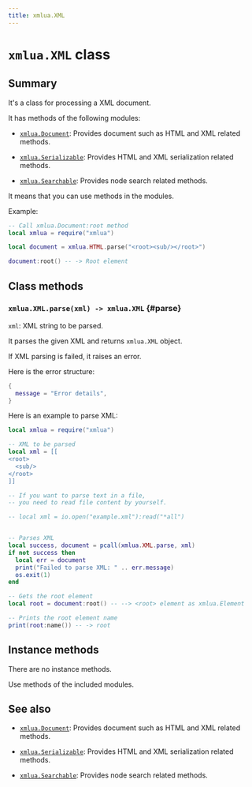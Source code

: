 ```yaml
---
title: xmlua.XML
---
```


# `xmlua.XML` class

## Summary

It's a class for processing a XML document.

It has methods of the following modules:

  * [`xmlua.Document`][document]: Provides document such as HTML and XML related methods.

  * [`xmlua.Serializable`][serializable]: Provides HTML and XML serialization related methods.

  * [`xmlua.Searchable`][searchable]: Provides node search related methods.

It means that you can use methods in the modules.

Example:

```lua
-- Call xmlua.Document:root method
local xmlua = require("xmlua")

local document = xmlua.HTML.parse("<root><sub/></root>")

document:root() -- -> Root element
```

## Class methods

### `xmlua.XML.parse(xml) -> xmlua.XML` {#parse}

`xml`: XML string to be parsed.

It parses the given XML and returns `xmlua.XML` object.

If XML parsing is failed, it raises an error.

Here is the error structure:

```lua
{
  message = "Error details",
}
```

Here is an example to parse XML:

```lua
local xmlua = require("xmlua")

-- XML to be parsed
local xml = [[
<root>
  <sub/>
</root>
]]

-- If you want to parse text in a file,
-- you need to read file content by yourself.

-- local xml = io.open("example.xml"):read("*all")


-- Parses XML
local success, document = pcall(xmlua.XML.parse, xml)
if not success then
  local err = document
  print("Failed to parse XML: " .. err.message)
  os.exit(1)
end

-- Gets the root element
local root = document:root() -- --> <root> element as xmlua.Element

-- Prints the root element name
print(root:name()) -- -> root
```

## Instance methods

There are no instance methods.

Use methods of the included modules.

## See also

  * [`xmlua.Document`][document]: Provides document such as HTML and XML related methods.

  * [`xmlua.Serializable`][serializable]: Provides HTML and XML serialization related methods.

  * [`xmlua.Searchable`][searchable]: Provides node search related methods.


[document]:document.html

[serializable]:serializable.html

[searchable]:searchable.html
